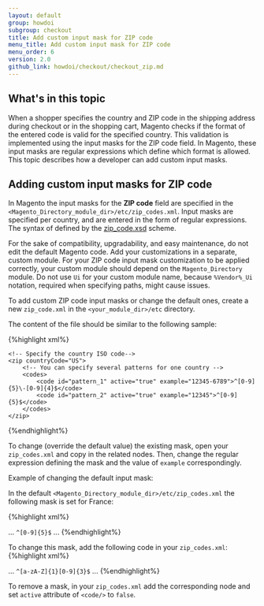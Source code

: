 ```yaml
---
layout: default
group: howdoi
subgroup: checkout
title: Add custom input mask for ZIP code
menu_title: Add custom input mask for ZIP code
menu_order: 6
version: 2.0
github_link: howdoi/checkout/checkout_zip.md
---
```

## What's in this topic

When a shopper specifies the country and ZIP code in the shipping address during checkout or in the shopping cart, Magento checks if the format of the entered code is valid for the specified country. This validation is implemented using the input masks for the ZIP code field. In Magento, these input masks are regular expressions which define which format is allowed. 
This topic describes how a developer can add custom input masks. 


## Adding custom input masks for ZIP code

In Magento the input masks for the **ZIP code** field are specified in the `<Magento_Directory_module_dir>/etc/zip_codes.xml`. Input masks are specified per country, and are entered in the form of regular expressions. 
The syntax of defined by the [zip_code.xsd]({{site.mage2000url}}app/code/Magento/Directory/etc/zip_codes.xsd) scheme.

For the sake of compatibility, upgradability, and easy maintenance, do not edit the default Magento code. Add your customizations in a separate, custom module. For your ZIP code input mask customization to be applied correctly, your custom module should depend on the `Magento_Directory` module. Do not use `Ui` for your custom module name, because `%Vendor%_Ui` notation, required when specifying paths, might cause issues. 


To add custom ZIP code input masks or change the default ones, create a new `zip_code.xml` in the `<your_module_dir>/etc` directory.

The content of the file should be similar to the following sample:

{%highlight xml%}

<?xml version="1.0"?>

<config xmlns:xsi="http://www.w3.org/2001/XMLSchema-instance" xsi:noNamespaceSchemaLocation="urn:magento:module:Magento_Directory:etc/zip_codes.xsd">
	
	<!-- Specify the country ISO code-->
	<zip countryCode="US">
		<!-- You can specify several patterns for one country -->
    	<codes>
	        <code id="pattern_1" active="true" example="12345-6789">^[0-9]{5}\-[0-9]{4}$</code>
    	    <code id="pattern_2" active="true" example="12345">^[0-9]{5}$</code>
    	</codes>
	</zip>
</config>
{%endhighlight%}

To change (override the default value) the existing mask, open your `zip_codes.xml` and copy in the related nodes. Then, change the regular expression defining the mask and the value of `example` correspondingly.

Example of changing the default input mask:

In the default `<Magento_Directory_module_dir>/etc/zip_codes.xml` the following mask is set for France:

{%highlight xml%}
<?xml version="1.0"?>

<config xmlns:xsi="http://www.w3.org/2001/XMLSchema-instance" xsi:noNamespaceSchemaLocation="urn:magento:module:Magento_Directory:etc/zip_codes.xsd">
...
	<zip countryCode="FR">
        <codes>
            <code id="pattern_1" active="true" example="12345">^[0-9]{5}$</code>
        </codes>
    </zip>
...
</config>
{%endhighlight%}

To change this mask, add the following code in your `zip_codes.xml`:
{%highlight xml%}
<?xml version="1.0"?>

<config xmlns:xsi="http://www.w3.org/2001/XMLSchema-instance" xsi:noNamespaceSchemaLocation="urn:magento:module:Magento_Directory:etc/zip_codes.xsd">
...
	<zip countryCode="FR">
        <codes>
            <!-- Changed the regexp defining the mask, and the value of "example" -->
            <code id="pattern_1" active="true" example="A123">^[a-zA-Z]{1}[0-9]{3}$</code>
        </codes>
    </zip>
...
</config>
{%endhighlight%}

To remove a mask, in your `zip_codes.xml` add the corresponding node and set `active` attribute of `<code/>` to `false`.
